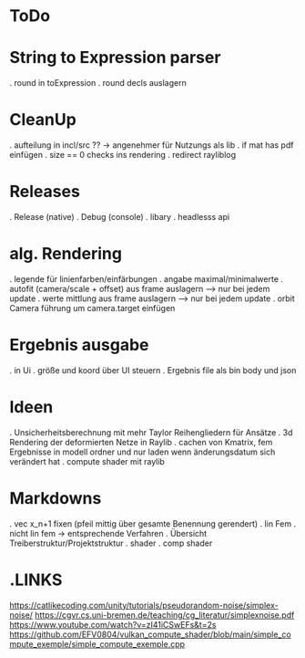 # ToDo

# String to Expression parser
. round in toExpression
. round decls auslagern

# CleanUp
. aufteilung in incl/src ?? -> angenehmer für Nutzungs als lib
. if mat has pdf einfügen
. size == 0 checks ins rendering
. redirect rayliblog

# Releases
. Release (native)
. Debug (console)
. libary
. headlesss api

# alg. Rendering
. legende für linienfarben/einfärbungen
. angabe maximal/minimalwerte
. autofit (camera/scale + offset) aus frame auslagern --> nur bei jedem update
. werte mittlung aus frame auslagern --> nur bei jedem update
. orbit Camera führung um camera.target einfügen

# Ergebnis ausgabe
. in Ui
. größe und koord über UI steuern
. Ergebnis file als bin body und json

# Ideen
. Unsicherheitsberechnung mit mehr Taylor Reihengliedern für Ansätze
. 3d Rendering der deformierten Netze in Raylib
. cachen von Kmatrix, fem Ergebnisse in modell ordner und nur laden wenn änderungsdatum sich verändert hat
. compute shader mit raylib

# Markdowns
. vec x_n+1 fixen (pfeil mittig über gesamte Benennung gerendert)
. lin Fem
. nicht lin fem -> entsprechende Verfahren
. Übersicht Treiberstruktur/Projektstruktur
. shader
. comp shader

# .LINKS
https://catlikecoding.com/unity/tutorials/pseudorandom-noise/simplex-noise/
https://cgvr.cs.uni-bremen.de/teaching/cg_literatur/simplexnoise.pdf
https://www.youtube.com/watch?v=zI41iCSwEFs&t=2s
https://github.com/EFV0804/vulkan_compute_shader/blob/main/simple_compute_exemple/simple_compute_exemple.cpp

